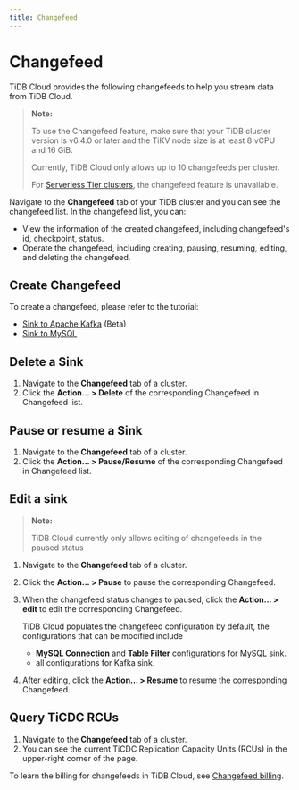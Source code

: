 ```yaml
---
title: Changefeed
---
```


# Changefeed

TiDB Cloud provides the following changefeeds to help you stream data from TiDB Cloud.

> **Note:**
>
> To use the Changefeed feature, make sure that your TiDB cluster version is v6.4.0 or later and the TiKV node size is at least 8 vCPU and 16 GiB.
>
> Currently, TiDB Cloud only allows up to 10 changefeeds per cluster.
>
> For [Serverless Tier clusters](/tidb-cloud/select-cluster-tier.md#serverless-tier-beta), the changefeed feature is unavailable.

Navigate to the **Changefeed** tab of your TiDB cluster and you can see the changefeed list. In the changefeed list, you can:

- View the information of the created changefeed, including changefeed's id, checkpoint, status.
- Operate the changefeed, including creating, pausing, resuming, editing, and deleting the changefeed.

## Create Changefeed

To create a changefeed, please refer to the tutorial:

- [Sink to Apache Kafka](/tidb-cloud/changefeed-sink-to-apache-kafka.md) (Beta)
- [Sink to MySQL](/tidb-cloud/changefeed-sink-to-mysql.md)

## Delete a Sink

1. Navigate to the **Changefeed** tab of a cluster.
2. Click the **Action... > Delete** of the corresponding Changefeed in Changefeed list.

## Pause or resume a Sink

1. Navigate to the **Changefeed** tab of a cluster.
2. Click the **Action... > Pause/Resume** of the corresponding Changefeed in Changefeed list.

## Edit a sink

> **Note:**
>
> TiDB Cloud currently only allows editing of changefeeds in the paused status

1. Navigate to the **Changefeed** tab of a cluster.
2. Click the **Action... > Pause**  to pause the corresponding Changefeed.
3. When the changefeed status changes to paused, click the **Action... > edit**  to edit the corresponding Changefeed.

    TiDB Cloud populates the changefeed configuration by default, the configurations that can be modified include

    - **MySQL Connection** and **Table Filter** configurations for MySQL sink.
    - all configurations for Kafka sink.

4. After editing, click the **Action... > Resume**  to resume the corresponding Changefeed.

## Query TiCDC RCUs

1. Navigate to the **Changefeed** tab of a cluster.
2. You can see the current TiCDC Replication Capacity Units (RCUs) in the upper-right corner of the page.

To learn the billing for changefeeds in TiDB Cloud, see [Changefeed billing](/tidb-cloud/tidb-cloud-billing-ticdc-rcu.md).
